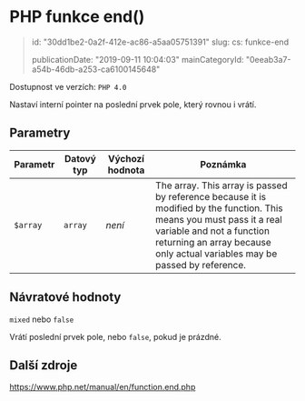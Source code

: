 PHP funkce end()
================

> id: "30dd1be2-0a2f-412e-ac86-a5aa05751391"
> slug:
> 	cs: funkce-end
>
> publicationDate: "2019-09-11 10:04:03"
> mainCategoryId: "0eeab3a7-a54b-46db-a253-ca6100145648"

Dostupnost ve verzích: `PHP 4.0`

Nastaví interní pointer na poslední prvek pole, který rovnou i vrátí.

Parametry
--------------

| Parametr | Datový typ | Výchozí hodnota | Poznámka |
|-----|-----|-----|-----|
| `$array` | `array` | *není* | The array. This array is passed by reference because it is modified by the function. This means you must pass it a real variable and not a function returning an array because only actual variables may be passed by reference. |


Návratové hodnoty
----------------

`mixed` nebo `false`

Vrátí poslední prvek pole, nebo `false`, pokud je prázdné.

Další zdroje
------------

https://www.php.net/manual/en/function.end.php
